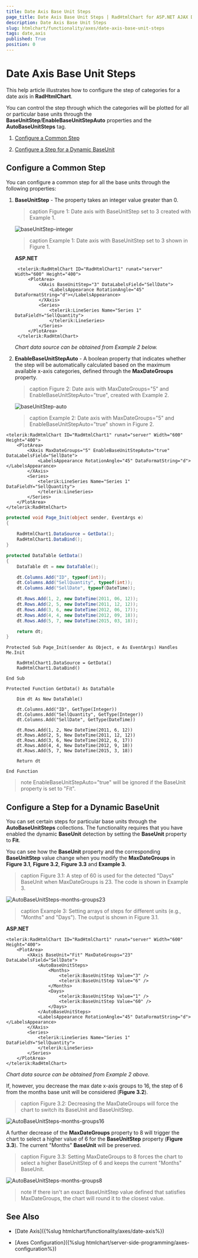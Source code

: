 ```yaml
---
title: Date Axis Base Unit Steps
page_title: Date Axis Base Unit Steps | RadHtmlChart for ASP.NET AJAX Documentation
description: Date Axis Base Unit Steps
slug: htmlchart/functionality/axes/date-axis-base-unit-steps
tags: date,axis
published: True
position: 0
---
```


# Date Axis Base Unit Steps

This help article illustrates how to configure the step of categories for a date axis in **RadHtmlChart**. 

You can control the step through which the categories will be plotted for all or particular base units through the **BaseUnitStep**/**EnableBaseUnitStepAuto** properties and the **AutoBaseUnitSteps** tag.

1. [Configure a Common Step](#configure-a-common-step)

1. [Configure a Step for a Dynamic BaseUnit](#configure-a-step-for-a-dynamic-baseunit)

## Configure a Common Step

You can configure a common step for all the base units through the following properties:

1. **BaseUnitStep** - The property takes an integer value greater than 0.
 
	>caption Figure 1: Date axis with BaseUnitStep set to 3 created with Example 1.
	 
	![baseUnitStep-integer](images/baseUnitStep.png)
	 
	>caption Example 1: Date axis with BaseUnitStep set to 3 shown in Figure 1.
		 
	**ASP.NET**

		<telerik:RadHtmlChart ID="RadHtmlChart1" runat="server" Width="600" Height="400">
			<PlotArea>
				<XAxis BaseUnitStep="3" DataLabelsField="SellDate">
					<LabelsAppearance RotationAngle="45" DataFormatString="d"></LabelsAppearance>
				</XAxis>
				<Series>
					<telerik:LineSeries Name="Series 1" DataFieldY="SellQuantity">
					</telerik:LineSeries>
				</Series>
			</PlotArea>
		</telerik:RadHtmlChart>
		
	*Chart data source can be obtained from Example 2 below.*

1. **EnableBaseUnitStepAuto** - A boolean property that indicates whether the step will be automatically calculated based on the maximum available x-axis categories, defined through the **MaxDateGroups** property.

	>caption Figure 2: Date axis with MaxDateGroups="5" and EnableBaseUnitStepAuto="true", created with Example 2.
	 
	![baseUnitStep-auto](images/baseUnitStep-auto.png)
	 
	>caption Example 2: Date axis with MaxDateGroups="5" and EnableBaseUnitStepAuto="true" shown in Figure 2.
	 
````ASP.NET
<telerik:RadHtmlChart ID="RadHtmlChart1" runat="server" Width="600" Height="400">
	<PlotArea>
		<XAxis MaxDateGroups="5" EnableBaseUnitStepAuto="true" DataLabelsField="SellDate">
			<LabelsAppearance RotationAngle="45" DataFormatString="d"></LabelsAppearance>
		</XAxis>
		<Series>
			<telerik:LineSeries Name="Series 1" DataFieldY="SellQuantity">
			</telerik:LineSeries>
		</Series>
	</PlotArea>
</telerik:RadHtmlChart>
````
````C#
protected void Page_Init(object sender, EventArgs e)
{
	
	RadHtmlChart1.DataSource = GetData();
	RadHtmlChart1.DataBind();
}

protected DataTable GetData()
{
	DataTable dt = new DataTable();

	dt.Columns.Add("ID", typeof(int));
	dt.Columns.Add("SellQuantity", typeof(int));
	dt.Columns.Add("SellDate", typeof(DateTime));

	dt.Rows.Add(1, 2, new DateTime(2011, 06, 12));
	dt.Rows.Add(2, 5, new DateTime(2011, 12, 12));
	dt.Rows.Add(3, 6, new DateTime(2012, 06, 17));
	dt.Rows.Add(4, 4, new DateTime(2012, 09, 18));
	dt.Rows.Add(5, 7, new DateTime(2015, 03, 18));

	return dt;
}
````
````VB
Protected Sub Page_Init(sender As Object, e As EventArgs) Handles Me.Init

	RadHtmlChart1.DataSource = GetData()
	RadHtmlChart1.DataBind()
	
End Sub

Protected Function GetData() As DataTable

	Dim dt As New DataTable()

	dt.Columns.Add("ID", GetType(Integer))
	dt.Columns.Add("SellQuantity", GetType(Integer))
	dt.Columns.Add("SellDate", GetType(DateTime))

	dt.Rows.Add(1, 2, New DateTime(2011, 6, 12))
	dt.Rows.Add(2, 5, New DateTime(2011, 12, 12))
	dt.Rows.Add(3, 6, New DateTime(2012, 6, 17))
	dt.Rows.Add(4, 4, New DateTime(2012, 9, 18))
	dt.Rows.Add(5, 7, New DateTime(2015, 3, 18))

	Return dt
	
End Function
````

>note EnableBaseUnitStepAuto="true" will be ignored if the BaseUnit property is set to "Fit".

## Configure a Step for a Dynamic BaseUnit

You can set certain steps for particular base units through the **AutoBaseUnitSteps** collections. The functionality requires that you have enabled the dynamic **BaseUnit** detection by setting the **BaseUnit** property to **Fit**.

You can see how the **BaseUnit** property and the corresponding **BaseUnitStep** value change when you modify the **MaxDateGroups** in **Figure 3.1**, **Figure 3.2**, **Figure 3.3** and **Example 3**.

>caption Figure 3.1: A step of 60 is used for the detected "Days" BaseUnit when MaxDateGroups is 23. The code is shown in Example 3.

![AutoBaseUnitSteps-months-groups23](images/AutoBaseUnitSteps-months-groups23.png)

>caption Example 3: Setting arrays of steps for different units (e.g., "Months" and "Days"). The output is shown in Figure 3.1.

**ASP.NET**

	<telerik:RadHtmlChart ID="RadHtmlChart1" runat="server" Width="600" Height="400">
		<PlotArea>
			<XAxis BaseUnit="Fit" MaxDateGroups="23" DataLabelsField="SellDate">
				<AutoBaseUnitSteps>
					<Months>
						<telerik:BaseUnitStep Value="3" />
						<telerik:BaseUnitStep Value="6" />
					</Months>
					<Days>
						<telerik:BaseUnitStep Value="1" />
						<telerik:BaseUnitStep Value="60" />
					</Days>
				</AutoBaseUnitSteps>
				<LabelsAppearance RotationAngle="45" DataFormatString="d"></LabelsAppearance>
			</XAxis>
			<Series>
				<telerik:LineSeries Name="Series 1" DataFieldY="SellQuantity">
				</telerik:LineSeries>
			</Series>
		</PlotArea>
	</telerik:RadHtmlChart>

*Chart data source can be obtained from Example 2 above.*

If, however, you decrease the max date x-axis groups to 16, the step of 6 from the months base unit will be considered (**Figure 3.2**).

>caption Figure 3.2: Decreasing the MaxDateGroups will force the chart to switch its BaseUnit and BaseUnitStep.

![AutoBaseUnitSteps-months-groups16](images/AutoBaseUnitSteps-months-groups16.png)

A further decrease of the **MaxDateGroups** property to 8 will trigger the chart to select a higher value of 6 for the **BaseUnitStep** property (**Figure 3.3**). The current "Months" **BaseUnit** will be preserved.

>caption Figure 3.3: Setting MaxDateGroups to 8 forces the chart to select a higher BaseUnitStep of 6 and keeps the current "Months" BaseUnit.

![AutoBaseUnitSteps-months-groups8](images/AutoBaseUnitSteps-months-groups8.png)

>note If there isn't an exact BaseUnitStep value defined that satisfies MaxDateGroups, the chart will round it to the closest value.

## See Also

 * [Date Axis]({%slug htmlchart/functionality/axes/date-axis%})
 
 * [Axes Configuration]({%slug htmlchart/server-side-programming/axes-configuration%})





